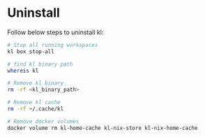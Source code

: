 # Uninstall 

Follow below steps to uninstall kl:

```bash
# Stop all running workspaces
kl box stop-all

# find kl binary path
whereis kl

# Remove kl binary
rm -rf <kl_binary_path>

# Remove kl cache
rm -rf ~/.cache/kl

# Remove docker volumes
docker volume rm kl-home-cache kl-nix-store kl-nix-home-cache
```
